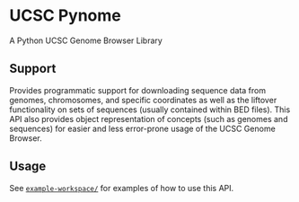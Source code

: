# UCSC Pynome

 A Python UCSC Genome Browser Library
 
 ## Support
 
 Provides programmatic support for downloading sequence data from genomes, chromosomes, and specific coordinates as well as the liftover functionality on sets of sequences (usually contained within BED files). This API also provides object representation of concepts (such as genomes and sequences) for easier and less error-prone usage of the UCSC Genome Browser.
 
 ## Usage
 
See [`example-workspace/`](/example-workspace) for examples of how to use this API.

